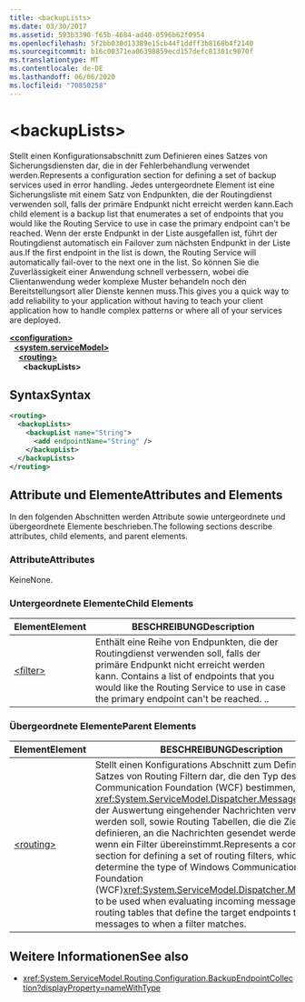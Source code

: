 ```yaml
---
title: <backupLists>
ms.date: 03/30/2017
ms.assetid: 593b3390-f65b-4684-ad40-0596b62f0954
ms.openlocfilehash: 5f2bb030d13389e15cb44f1ddff3b8168b4f2140
ms.sourcegitcommit: b16c00371ea06398859ecd157defc81301c9070f
ms.translationtype: MT
ms.contentlocale: de-DE
ms.lasthandoff: 06/06/2020
ms.locfileid: "70850258"
---
```

# \<backupLists>
<span data-ttu-id="16c4b-101">Stellt einen Konfigurationsabschnitt zum Definieren eines Satzes von Sicherungsdiensten dar, die in der Fehlerbehandlung verwendet werden.</span><span class="sxs-lookup"><span data-stu-id="16c4b-101">Represents a configuration section for defining a set of backup services used in error handling.</span></span> <span data-ttu-id="16c4b-102">Jedes untergeordnete Element ist eine Sicherungsliste mit einem Satz von Endpunkten, die der Routingdienst verwenden soll, falls der primäre Endpunkt nicht erreicht werden kann.</span><span class="sxs-lookup"><span data-stu-id="16c4b-102">Each child element is a backup list that enumerates a set of endpoints that you would like the Routing Service to use in case the primary endpoint can't be reached.</span></span> <span data-ttu-id="16c4b-103">Wenn der erste Endpunkt in der Liste ausgefallen ist, führt der Routingdienst automatisch ein Failover zum nächsten Endpunkt in der Liste aus.</span><span class="sxs-lookup"><span data-stu-id="16c4b-103">If the first endpoint in the list is down, the Routing Service will automatically fail-over to the next one in the list.</span></span>  <span data-ttu-id="16c4b-104">So können Sie die Zuverlässigkeit einer Anwendung schnell verbessern, wobei die Clientanwendung weder komplexe Muster behandeln noch den Bereitstellungsort aller Dienste kennen muss.</span><span class="sxs-lookup"><span data-stu-id="16c4b-104">This gives you a quick way to add reliability to your application without having to teach your client application how to handle complex patterns or where all of your services are deployed.</span></span>  
  
[**\<configuration>**](../configuration-element.md)\
&nbsp;&nbsp;[**\<system.serviceModel>**](system-servicemodel.md)\
&nbsp;&nbsp;&nbsp;&nbsp;[**\<routing>**](routing.md)\
&nbsp;&nbsp;&nbsp;&nbsp;&nbsp;&nbsp;**\<backupLists>**  
  
## <a name="syntax"></a><span data-ttu-id="16c4b-105">Syntax</span><span class="sxs-lookup"><span data-stu-id="16c4b-105">Syntax</span></span>  
  
```xml  
<routing>
  <backupLists>
    <backupList name="String">
      <add endpointName="String" />
    </backupList>
  </backupLists>
</routing>
```  
  
## <a name="attributes-and-elements"></a><span data-ttu-id="16c4b-106">Attribute und Elemente</span><span class="sxs-lookup"><span data-stu-id="16c4b-106">Attributes and Elements</span></span>  
 <span data-ttu-id="16c4b-107">In den folgenden Abschnitten werden Attribute sowie untergeordnete und übergeordnete Elemente beschrieben.</span><span class="sxs-lookup"><span data-stu-id="16c4b-107">The following sections describe attributes, child elements, and parent elements.</span></span>  
  
### <a name="attributes"></a><span data-ttu-id="16c4b-108">Attribute</span><span class="sxs-lookup"><span data-stu-id="16c4b-108">Attributes</span></span>  
 <span data-ttu-id="16c4b-109">Keine</span><span class="sxs-lookup"><span data-stu-id="16c4b-109">None.</span></span>  
  
### <a name="child-elements"></a><span data-ttu-id="16c4b-110">Untergeordnete Elemente</span><span class="sxs-lookup"><span data-stu-id="16c4b-110">Child Elements</span></span>  
  
|<span data-ttu-id="16c4b-111">Element</span><span class="sxs-lookup"><span data-stu-id="16c4b-111">Element</span></span>|<span data-ttu-id="16c4b-112">BESCHREIBUNG</span><span class="sxs-lookup"><span data-stu-id="16c4b-112">Description</span></span>|  
|-------------|-----------------|  
|[\<filter>](filter.md)|<span data-ttu-id="16c4b-113">Enthält eine Reihe von Endpunkten, die der Routingdienst verwenden soll, falls der primäre Endpunkt nicht erreicht werden kann. </span><span class="sxs-lookup"><span data-stu-id="16c4b-113">Contains a list of endpoints that you would like the Routing Service to use in case the primary endpoint can't be reached.</span></span> <span data-ttu-id="16c4b-114">.</span><span class="sxs-lookup"><span data-stu-id="16c4b-114">.</span></span>|  
  
### <a name="parent-elements"></a><span data-ttu-id="16c4b-115">Übergeordnete Elemente</span><span class="sxs-lookup"><span data-stu-id="16c4b-115">Parent Elements</span></span>  
  
|<span data-ttu-id="16c4b-116">Element</span><span class="sxs-lookup"><span data-stu-id="16c4b-116">Element</span></span>|<span data-ttu-id="16c4b-117">BESCHREIBUNG</span><span class="sxs-lookup"><span data-stu-id="16c4b-117">Description</span></span>|  
|-------------|-----------------|  
|[\<routing>](routing.md)|<span data-ttu-id="16c4b-118">Stellt einen Konfigurations Abschnitt zum Definieren eines Satzes von Routing Filtern dar, die den Typ des Windows Communication Foundation (WCF) bestimmen, der <xref:System.ServiceModel.Dispatcher.MessageFilter> bei der Auswertung eingehender Nachrichten verwendet werden soll, sowie Routing Tabellen, die die Ziel Endpunkte definieren, an die Nachrichten gesendet werden sollen, wenn ein Filter übereinstimmt.</span><span class="sxs-lookup"><span data-stu-id="16c4b-118">Represents a configuration section for defining a set of routing filters, which determine the type of Windows Communication Foundation (WCF)<xref:System.ServiceModel.Dispatcher.MessageFilter> to be used when evaluating incoming messages, as well as routing tables that define the target endpoints to send messages to when a filter matches.</span></span>|  
  
## <a name="see-also"></a><span data-ttu-id="16c4b-119">Weitere Informationen</span><span class="sxs-lookup"><span data-stu-id="16c4b-119">See also</span></span>

- <xref:System.ServiceModel.Routing.Configuration.BackupEndpointCollection?displayProperty=nameWithType>
